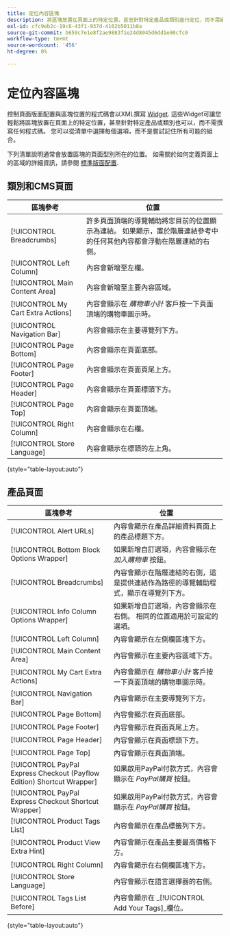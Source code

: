 ```yaml
---
title: 定位內容區塊
description: 將區塊放置在頁面上的特定位置，甚至針對特定產品或類別進行定位，而不需編寫任何程式碼
exl-id: cfc9eb2c-19c8-43f1-937d-4162b5011b8a
source-git-commit: b659c7e1e8f2ae9883f1e24d8045d6dd1e90cfc0
workflow-type: tm+mt
source-wordcount: '456'
ht-degree: 0%

---
```


# 定位內容區塊

控制頁面版面配置與區塊位置的程式碼會以XML撰寫 [Widget](widgets.md). 這些Widget可讓您輕鬆將區塊放置在頁面上的特定位置，甚至針對特定產品或類別也可以，而不需撰寫任何程式碼。 您可以從清單中選擇每個選項，而不是嘗試記住所有可能的組合。

下列清單說明通常會放置區塊的頁面型別所在的位置。 如需關於如何定義頁面上的區域的詳細資訊，請參閱 [標準版面配置](page-layout.md#standard-page-layouts).

## 類別和CMS頁面

| 區塊參考 | 位置 |
|----------|-------- |
| [!UICONTROL Breadcrumbs] | 許多頁面頂端的導覽輔助將您目前的位置顯示為連結。 如果顯示，置於階層連結參考中的任何其他內容都會浮動在階層連結的右側。 |
| [!UICONTROL Left Column] | 內容會新增至左欄。 |
| [!UICONTROL Main Content Area] | 內容會新增至主要內容區域。 |
| [!UICONTROL My Cart Extra Actions] | 內容會顯示在 _購物車小計_ 客戶按一下頁面頂端的購物車圖示時。 |
| [!UICONTROL Navigation Bar] | 內容會顯示在主要導覽列下方。 |
| [!UICONTROL Page Bottom] | 內容會顯示在頁面底部。 |
| [!UICONTROL Page Footer] | 內容會顯示在頁面頁尾上方。 |
| [!UICONTROL Page Header] | 內容會顯示在頁面標頭下方。 |
| [!UICONTROL Page Top] | 內容會顯示在頁面頂端。 |
| [!UICONTROL Right Column] | 內容會顯示在右欄。 |
| [!UICONTROL Store Language] | 內容會顯示在標頭的左上角。 |

{style="table-layout:auto"}

## 產品頁面

| 區塊參考 | 位置 |
|----------|-------- |
| [!UICONTROL Alert URLs] | 內容會顯示在產品詳細資料頁面上的產品標題下方。 |
| [!UICONTROL Bottom Block Options Wrapper] | 如果新增自訂選項，內容會顯示在 _加入購物車_ 按鈕。 |
| [!UICONTROL Breadcrumbs] | 內容會顯示在階層連結的右側，這是提供連結作為路徑的導覽輔助程式，顯示在導覽列下方。 |
| [!UICONTROL Info Column Options Wrapper] | 如果新增自訂選項，內容會顯示在右側。 相同的位置適用於可設定的選項。 |
| [!UICONTROL Left Column] | 內容會顯示在左側欄區塊下方。 |
| [!UICONTROL Main Content Area] | 內容會顯示在主要內容區域下方。 |
| [!UICONTROL My Cart Extra Actions] | 內容會顯示在 _購物車小計_ 客戶按一下頁面頂端的購物車圖示時。 |
| [!UICONTROL Navigation Bar] | 內容會顯示在主要導覽列下方。 |
| [!UICONTROL Page Bottom] | 內容會顯示在頁面底部。 |
| [!UICONTROL Page Footer] | 內容會顯示在頁面頁尾上方。 |
| [!UICONTROL Page Header] | 內容會顯示在頁面標頭下方。 |
| [!UICONTROL Page Top] | 內容會顯示在頁面頂端。 |
| [!UICONTROL PayPal Express Checkout (Payflow Edition) Shortcut Wrapper] | 如果啟用PayPal付款方式，內容會顯示在 _PayPal購買_ 按鈕。 |
| [!UICONTROL PayPal Express Checkout Shortcut Wrapper] | 如果啟用PayPal付款方式，內容會顯示在 _PayPal購買_ 按鈕。 |
| [!UICONTROL Product Tags List] | 內容會顯示在產品標籤列下方。 |
| [!UICONTROL Product View Extra Hint] | 內容會顯示在產品主要最高價格下方。 |
| [!UICONTROL Right Column] | 內容會顯示在右側欄區塊下方。 |
| [!UICONTROL Store Language] | 內容會顯示在語言選擇器的右側。 |
| [!UICONTROL Tags List Before] | 內容會顯示在 _[!UICONTROL Add Your Tags]_欄位。 |

{style="table-layout:auto"}
